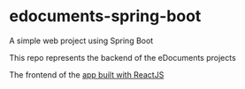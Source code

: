 # edocuments-spring-boot
A simple web project using Spring Boot

This repo represents the backend of the eDocuments projects

The frontend of the [app built with ReactJS](https://github.com/achrafmejd/Frontend-for-spring-project)
